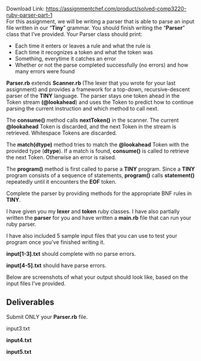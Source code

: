 Download Link: https://assignmentchef.com/product/solved-comp3220-ruby-parser-part-1
<br>
For this assignment, we will be writing a parser that is able to parse an input file written in our “<strong>Tiny</strong>” grammar. You should finish writing the “<strong>Parser</strong>” class that I’ve provided. Your Parser class should print:

<ul>

 <li>Each time it enters or leaves a rule and what the rule is</li>

 <li>Each time it recognizes a token and what the token was</li>

 <li>Something, everytime it catches an error</li>

 <li>Whether or not the parse completed successfully (no errors) and how many errors were found</li>

</ul>

<strong>Parser.rb</strong> extends <strong>Scanner.rb </strong>(The lexer that you wrote for your last assignment) and provides a framework for a top-down, recursive-descent parser of the <strong>TINY</strong> language. The parser stays one token ahead in the Token stream <strong>(@lookahead</strong>) and uses the Token to predict how to continue parsing the current instruction and which method to call next.

The <strong>consume()</strong> method calls <strong>nextToken()</strong> in the scanner. The current <strong>@lookahead</strong> Token is discarded, and the next Token in the stream is retrieved. Whitespace Tokens are discarded.

The <strong>match(dtype)</strong> method tries to match the <strong>@lookahead</strong> Token with the provided type (<strong>dtype</strong>). If a match is found, <strong>consume()</strong> is called to retrieve the next Token. Otherwise an error is raised.

The <strong>program()</strong> method is first called to parse a <strong>TINY</strong> program. Since a <strong>TINY</strong> program consists of a sequence of statements, <strong>program()</strong> calls <strong>statement()</strong> repeatedly until it encounters the <strong>EOF</strong> token.

Complete the parser by providing methods for the appropriate BNF rules in <strong>TINY</strong>.

I have given you my <strong>lexer</strong> and <strong>token</strong> ruby classes. I have also partially written the <strong>parser</strong> for you and have written a <strong>main.rb</strong> file that can run your ruby parser.

I have also included 5 sample input files that you can use to test your program once you’ve finished writing it.

<strong>input[1-3].txt</strong> should complete with no parse errors.

<strong>input[4-5].txt</strong> should have parse errors.

Below are screenshots of what your output should look like, based on the input files I’ve provided.

<h2>Deliverables</h2>

Submit ONLY your <strong>Parser.rb</strong> file.







input3.txt







<strong>input4.txt</strong>

<strong>input5.txt</strong>


